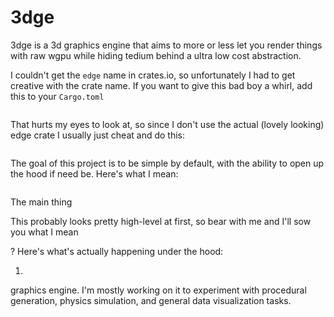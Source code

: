 # 3dge

3dge is a 3d graphics engine that aims to more or less let you render things
with raw wgpu while hiding tedium behind a ultra low cost abstraction.


I couldn't get the `edge` name in crates.io, so unfortunately I had to get
creative with the crate name. If you want to give this bad boy a whirl, add
this to your `Cargo.toml`

```

```

That hurts my eyes to look at, so since I don't use the actual (lovely looking)
edge crate I usually just cheat and do this:

```

```

The goal of this project is to be simple by default, with the ability to open up
the hood if need be. Here's what I mean:

```
```

The main thing

This probably looks pretty high-level at first, so bear with me and I'll sow you what I mean 

? Here's what's actually happening under the hood:

  1. 

graphics engine. I'm mostly working on it to experiment with procedural
generation, physics simulation, and general data visualization tasks.
